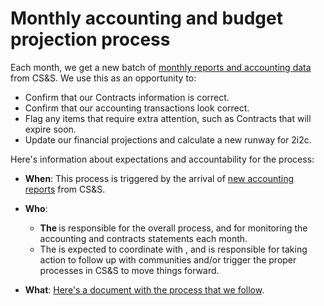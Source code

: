 # Monthly accounting and budget projection process

Each month, we get a new batch of [monthly reports and accounting data](#accounting:statements) from CS&S.
We use this as an opportunity to:

- Confirm that our Contracts information is correct.
- Confirm that our accounting transactions look correct.
- Flag any items that require extra attention, such as Contracts that will expire soon.
- Update our financial projections and calculate a new runway for 2i2c.

Here's information about expectations and accountability for the process:

- **When**: This process is triggered by the arrival of [new accounting reports](#accounting:statements) from CS&S.
- **Who**:
  - **The [](#role:delivery-manager)** is responsible for the overall process, and for monitoring the accounting and contracts statements each month.
  - The **[](#role:bd-lead)** is expected to coordinate with [](#role:delivery-manager), and is responsible for taking action to follow up with communities and/or trigger the proper processes in CS&S to move things forward. 

- **What**: [Here's a document with the process that we follow](https://docs.google.com/document/d/1iG2USbvccMGeobKpH52j37LZpmeNASKedJrb0mX8R8Y/edit?usp=sharing).
